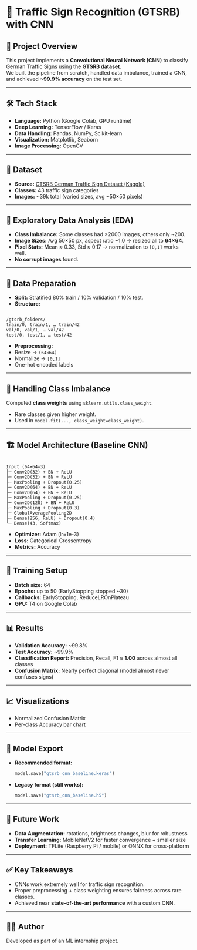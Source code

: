
# 🚦 Traffic Sign Recognition (GTSRB) with CNN

## 📌 Project Overview

This project implements a **Convolutional Neural Network (CNN)** to classify German Traffic Signs using the **GTSRB dataset**.  
We built the pipeline from scratch, handled data imbalance, trained a CNN, and achieved **~99.9% accuracy** on the test set.

---

## 🛠️ Tech Stack

- **Language:** Python (Google Colab, GPU runtime)
- **Deep Learning:** TensorFlow / Keras
- **Data Handling:** Pandas, NumPy, Scikit-learn
- **Visualization:** Matplotlib, Seaborn
- **Image Processing:** OpenCV

---

## 📂 Dataset

- **Source:** [GTSRB German Traffic Sign Dataset (Kaggle)](https://www.kaggle.com/meowmeowmeowmeowmeow/gtsrb-german-traffic-sign)
- **Classes:** 43 traffic sign categories
- **Images:** ~39k total (varied sizes, avg ~50×50 pixels)

---

## 🔎 Exploratory Data Analysis (EDA)

- **Class Imbalance:** Some classes had >2000 images, others only ~200.
- **Image Sizes:** Avg 50×50 px, aspect ratio ~1.0 → resized all to **64×64**.
- **Pixel Stats:** Mean ≈ 0.33, Std ≈ 0.17 → normalization to `[0,1]` works well.
- **No corrupt images** found.

---

## 📑 Data Preparation

- **Split:** Stratified 80% train / 10% validation / 10% test.
- **Structure:**
```

/gtsrb_folders/
train/0, train/1, … train/42
val/0, val/1, … val/42
test/0, test/1, … test/42

```
- **Preprocessing:**
- Resize → `(64×64)`
- Normalize → `[0,1]`
- One-hot encoded labels

---

## 🧮 Handling Class Imbalance
Computed **class weights** using `sklearn.utils.class_weight`.
- Rare classes given higher weight.
- Used in `model.fit(..., class_weight=class_weight)`.

---

## 🏗️ Model Architecture (Baseline CNN)

```

Input (64×64×3)
├─ Conv2D(32) + BN + ReLU
├─ Conv2D(32) + BN + ReLU
├─ MaxPooling + Dropout(0.25)
├─ Conv2D(64) + BN + ReLU
├─ Conv2D(64) + BN + ReLU
├─ MaxPooling + Dropout(0.25)
├─ Conv2D(128) + BN + ReLU
├─ MaxPooling + Dropout(0.3)
├─ GlobalAveragePooling2D
├─ Dense(256, ReLU) + Dropout(0.4)
└─ Dense(43, Softmax)

````

- **Optimizer:** Adam (lr=1e-3)
- **Loss:** Categorical Crossentropy
- **Metrics:** Accuracy

---

## 🎯 Training Setup
- **Batch size:** 64
- **Epochs:** up to 50 (EarlyStopping stopped ~30)
- **Callbacks:** EarlyStopping, ReduceLROnPlateau
- **GPU:** T4 on Google Colab

---

## 📊 Results
- **Validation Accuracy:** ~99.8%
- **Test Accuracy:** ~99.9%
- **Classification Report:** Precision, Recall, F1 ≈ **1.00** across almost all classes
- **Confusion Matrix:** Nearly perfect diagonal (model almost never confuses signs)

---

## 📈 Visualizations
- Normalized Confusion Matrix
- Per-class Accuracy bar chart



---

## 💾 Model Export
- **Recommended format:**
  ```python
  model.save("gtsrb_cnn_baseline.keras")


- **Legacy format (still works):**

  ```python
  model.save("gtsrb_cnn_baseline.h5")
  ```

---

## 🚀 Future Work

- **Data Augmentation:** rotations, brightness changes, blur for robustness
- **Transfer Learning:** MobileNetV2 for faster convergence + smaller size
- **Deployment:** TFLite (Raspberry Pi / mobile) or ONNX for cross-platform

---

## ✅ Key Takeaways

- CNNs work extremely well for traffic sign recognition.
- Proper preprocessing + class weighting ensures fairness across rare classes.
- Achieved near **state-of-the-art performance** with a custom CNN.

---

## 👨‍💻 Author

Developed as part of an ML internship project.

```

```
